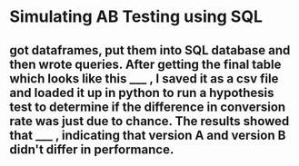 # Simulating AB Testing using SQL

## got dataframes, put them into SQL database and then wrote queries. After getting the final table which looks like this ___ , I saved it as a csv file and loaded it up in python to run a hypothesis test to determine if the difference in conversion rate was just due to chance. The results showed that ___ , indicating that version A and version B didn't differ in performance.
